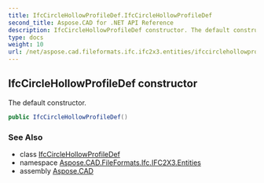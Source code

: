 ```yaml
---
title: IfcCircleHollowProfileDef.IfcCircleHollowProfileDef
second_title: Aspose.CAD for .NET API Reference
description: IfcCircleHollowProfileDef constructor. The default constructor
type: docs
weight: 10
url: /net/aspose.cad.fileformats.ifc.ifc2x3.entities/ifccirclehollowprofiledef/ifccirclehollowprofiledef/
---
```

## IfcCircleHollowProfileDef constructor

The default constructor.

```csharp
public IfcCircleHollowProfileDef()
```

### See Also

* class [IfcCircleHollowProfileDef](../)
* namespace [Aspose.CAD.FileFormats.Ifc.IFC2X3.Entities](../../ifccirclehollowprofiledef/)
* assembly [Aspose.CAD](../../../)



